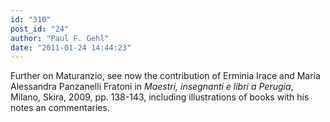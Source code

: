 ```yaml
---
id: "310"
post_id: "24"
author: "Paul F. Gehl"
date: "2011-01-24 14:44:23"
---
```

Further on Maturanzio, see now the contribution of Erminia Irace and Maria Alessandra Panzanelli Fratoni in <em>Maestri, insegnanti e libri a Perugia</em>, Milano, Skira, 2009, pp. 138-143, including illustrations of books with his notes an commentaries.
